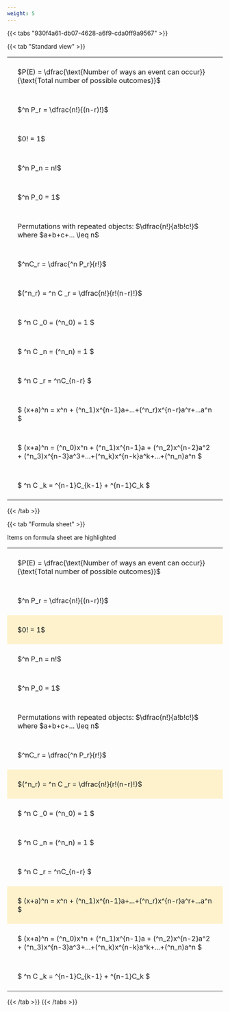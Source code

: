 ```yaml
---
weight: 5
---
```


{{< tabs "930f4a61-db07-4628-a6f9-cda0ff9a9567" >}}

{{< tab "Standard view" >}}

<style type="text/css">
#T_0e4c4 th.col_heading {
  text-align: left;
  font-size: 1em;
}
#T_0e4c4 td {
  text-align: left;
  font-size: 1em;
  padding: 1.5em;
}
</style>
<table id="T_0e4c4">
  <thead>
  </thead>
  <tbody>
    <tr>
      <td id="T_0e4c4_row0_col0" class="data row0 col0" >$P(E) = \dfrac{\text{Number of ways an event can occur}}{\text{Total number of possible outcomes}}$</td>
    </tr>
    <tr>
      <td id="T_0e4c4_row1_col0" class="data row1 col0" >$^n P_r = \dfrac{n!}{(n-r)!}$</td>
    </tr>
    <tr>
      <td id="T_0e4c4_row2_col0" class="data row2 col0" >$0! = 1$</td>
    </tr>
    <tr>
      <td id="T_0e4c4_row3_col0" class="data row3 col0" >$^n P_n = n!$</td>
    </tr>
    <tr>
      <td id="T_0e4c4_row4_col0" class="data row4 col0" >$^n P_0 = 1$</td>
    </tr>
    <tr>
      <td id="T_0e4c4_row5_col0" class="data row5 col0" >Permutations with repeated objects: $\dfrac{n!}{a!b!c!}$ where $a+b+c+... \leq n$</td>
    </tr>
    <tr>
      <td id="T_0e4c4_row6_col0" class="data row6 col0" >$^nC_r = \dfrac{^n P_r}{r!}$</td>
    </tr>
    <tr>
      <td id="T_0e4c4_row7_col0" class="data row7 col0" >$(^n_r) = ^n C _r = \dfrac{n!}{r!(n-r)!}$</td>
    </tr>
    <tr>
      <td id="T_0e4c4_row8_col0" class="data row8 col0" >$ ^n C _0 = (^n_0) = 1 $</td>
    </tr>
    <tr>
      <td id="T_0e4c4_row9_col0" class="data row9 col0" >$ ^n C _n = (^n_n) = 1 $</td>
    </tr>
    <tr>
      <td id="T_0e4c4_row10_col0" class="data row10 col0" >$ ^n C _r = ^nC_{n-r} $</td>
    </tr>
    <tr>
      <td id="T_0e4c4_row11_col0" class="data row11 col0" >$ (x+a)^n = x^n + (^n_1)x^{n-1}a+...+(^n_r)x^{n-r}a^r+...a^n    $</td>
    </tr>
    <tr>
      <td id="T_0e4c4_row12_col0" class="data row12 col0" >$ (x+a)^n = (^n_0)x^n + (^n_1)x^{n-1}a + (^n_2)x^{n-2}a^2 + (^n_3)x^{n-3}a^3+...+(^n_k)x^{n-k}a^k+...+(^n_n)a^n $</td>
    </tr>
    <tr>
      <td id="T_0e4c4_row13_col0" class="data row13 col0" >$ ^n C _k = ^{n-1}C_{k-1} + ^{n-1}C_k $</td>
    </tr>
  </tbody>
</table>
{{< /tab >}}

{{< tab "Formula sheet" >}}

Items on formula sheet are highlighted 
<br>
<style type="text/css">
#T_bb003 th.col_heading {
  text-align: left;
  font-size: 1em;
}
#T_bb003 td {
  text-align: left;
  font-size: 1em;
  padding: 1.5em;
}
#T_bb003_row0_col0, #T_bb003_row1_col0, #T_bb003_row3_col0, #T_bb003_row4_col0, #T_bb003_row5_col0, #T_bb003_row6_col0, #T_bb003_row8_col0, #T_bb003_row9_col0, #T_bb003_row10_col0, #T_bb003_row12_col0, #T_bb003_row13_col0 {
  background-color: rgba(0,0,0,0);
}
#T_bb003_row2_col0, #T_bb003_row7_col0, #T_bb003_row11_col0 {
  background-color: rgba(255,194,10, 0.2);
}
</style>
<table id="T_bb003">
  <thead>
  </thead>
  <tbody>
    <tr>
      <td id="T_bb003_row0_col0" class="data row0 col0" >$P(E) = \dfrac{\text{Number of ways an event can occur}}{\text{Total number of possible outcomes}}$</td>
    </tr>
    <tr>
      <td id="T_bb003_row1_col0" class="data row1 col0" >$^n P_r = \dfrac{n!}{(n-r)!}$</td>
    </tr>
    <tr>
      <td id="T_bb003_row2_col0" class="data row2 col0" >$0! = 1$</td>
    </tr>
    <tr>
      <td id="T_bb003_row3_col0" class="data row3 col0" >$^n P_n = n!$</td>
    </tr>
    <tr>
      <td id="T_bb003_row4_col0" class="data row4 col0" >$^n P_0 = 1$</td>
    </tr>
    <tr>
      <td id="T_bb003_row5_col0" class="data row5 col0" >Permutations with repeated objects: $\dfrac{n!}{a!b!c!}$ where $a+b+c+... \leq n$</td>
    </tr>
    <tr>
      <td id="T_bb003_row6_col0" class="data row6 col0" >$^nC_r = \dfrac{^n P_r}{r!}$</td>
    </tr>
    <tr>
      <td id="T_bb003_row7_col0" class="data row7 col0" >$(^n_r) = ^n C _r = \dfrac{n!}{r!(n-r)!}$</td>
    </tr>
    <tr>
      <td id="T_bb003_row8_col0" class="data row8 col0" >$ ^n C _0 = (^n_0) = 1 $</td>
    </tr>
    <tr>
      <td id="T_bb003_row9_col0" class="data row9 col0" >$ ^n C _n = (^n_n) = 1 $</td>
    </tr>
    <tr>
      <td id="T_bb003_row10_col0" class="data row10 col0" >$ ^n C _r = ^nC_{n-r} $</td>
    </tr>
    <tr>
      <td id="T_bb003_row11_col0" class="data row11 col0" >$ (x+a)^n = x^n + (^n_1)x^{n-1}a+...+(^n_r)x^{n-r}a^r+...a^n    $</td>
    </tr>
    <tr>
      <td id="T_bb003_row12_col0" class="data row12 col0" >$ (x+a)^n = (^n_0)x^n + (^n_1)x^{n-1}a + (^n_2)x^{n-2}a^2 + (^n_3)x^{n-3}a^3+...+(^n_k)x^{n-k}a^k+...+(^n_n)a^n $</td>
    </tr>
    <tr>
      <td id="T_bb003_row13_col0" class="data row13 col0" >$ ^n C _k = ^{n-1}C_{k-1} + ^{n-1}C_k $</td>
    </tr>
  </tbody>
</table>
{{< /tab >}}
{{< /tabs >}}